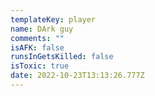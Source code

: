 ```yaml
---
templateKey: player
name: DArk guy
comments: ""
isAFK: false
runsInGetsKilled: false
isToxic: true
date: 2022-10-23T13:13:26.777Z
---
```

